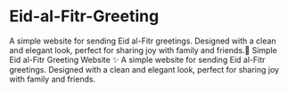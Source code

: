 # Eid-al-Fitr-Greeting
A simple website for sending Eid al-Fitr greetings. Designed with a clean and elegant look, perfect for sharing joy with family and friends.🌙 Simple Eid al-Fitr Greeting Website ✨ A simple website for sending Eid al-Fitr greetings. Designed with a clean and elegant look, perfect for sharing joy with family and friends.
